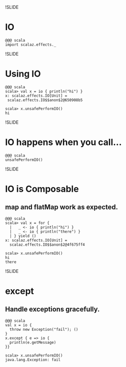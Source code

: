 !SLIDE
# IO

    @@@ scala
    import scalaz.effects._

!SLIDE
# Using IO

    @@@ scala
    scala> val x = io { println("hi") }
    x: scalaz.effects.IO[Unit] = 
     scalaz.effects.IO$$anon$2@650908b5

    scala> x.unsafePerformIO()
    hi

!SLIDE
# IO happens when you call...

    @@@ scala
    unsafePerformIO()

!SLIDE
# IO is Composable
## map and flatMap work as expected.

    @@@ scala
    scala> val x = for {
      |   _ <- io { println("hi") }
      |   _ <- io { println("there") }
      | } yield ()
    x: scalaz.effects.IO[Unit] = 
      scalaz.effects.IO$$anon$2@4f675ff4

    scala> x.unsafePerformIO()
    hi
    there
    
!SLIDE
# except
## Handle exceptions gracefully.

    @@@ scala
    val x = io { 
      throw new Exception("fail"); () 
    }
    x.except { e => io { 
      println(e.getMessage) 
    }}

    scala> x.unsafePerformIO()
    java.lang.Exception: fail
